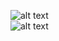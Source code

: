 ![alt text](https://img.shields.io/wercker/ci/wercker/docs.svg)<br>
![alt text](https://img-fotki.yandex.ru/get/4130/58581001.6a/0_a18da_635b50d3_S)
